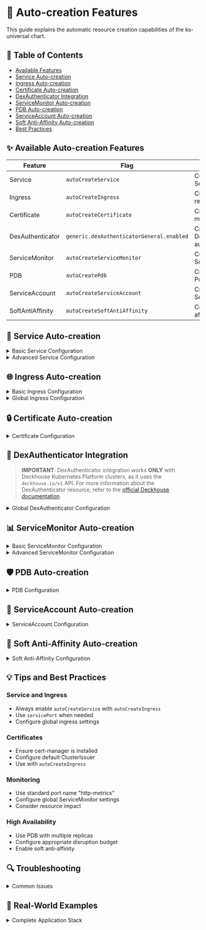 # 🤖 Auto-creation Features

This guide explains the automatic resource creation capabilities of the ks-universal chart.

## 📑 Table of Contents
- [Available Features](#available-features)
- [Service Auto-creation](#service-auto-creation)
- [Ingress Auto-creation](#ingress-auto-creation)
- [Certificate Auto-creation](#certificate-auto-creation)
- [DexAuthenticator Integration](#dexauthenticator-integration)
- [ServiceMonitor Auto-creation](#servicemonitor-auto-creation)
- [PDB Auto-creation](#pdb-auto-creation)
- [ServiceAccount Auto-creation](#serviceaccount-auto-creation)
- [Soft Anti-Affinity Auto-creation](#soft-anti-affinity-auto-creation)
- [Best Practices](#best-practices)

## ✨ Available Auto-creation Features

| Feature | Flag | Description |
|---------|------|-------------|
| Service | `autoCreateService` | Creates Kubernetes Service |
| Ingress | `autoCreateIngress` | Creates Ingress resource |
| Certificate | `autoCreateCertificate` | Creates cert-manager Certificate |
| DexAuthenticator | `generic.dexAuthenticatorGeneral.enabled` | Creates Deckhouse DexAuthenticator for auth |
| ServiceMonitor | `autoCreateServiceMonitor` | Creates Prometheus ServiceMonitor |
| PDB | `autoCreatePdb` | Creates PodDisruptionBudget |
| ServiceAccount | `autoCreateServiceAccount` | Creates ServiceAccount |
| SoftAntiAffinity | `autoCreateSoftAntiAffinity` | Creates pod anti-affinity rules |

## 🔌 Service Auto-creation

<details>
<summary>Basic Service Configuration</summary>

```yaml
deployments:
  my-app:
    autoCreateService: true
    containers:
      main:
        ports:
          http:
            containerPort: 8080
            servicePort: 80    # Optional, defaults to containerPort
          metrics:
            containerPort: 9090
```

### Features
- Automatic port mapping
- Optional service port configuration
- Supports multiple ports
- Default service type: ClusterIP
- Custom service type via `serviceType` field
</details>

<details>
<summary>Advanced Service Configuration</summary>

```yaml
deployments:
  my-app:
    autoCreateService: true
    serviceType: LoadBalancer    # Override service type
    containers:
      main:
        ports:
          http:
            containerPort: 8080
            servicePort: 80
            protocol: TCP      # Optional, defaults to TCP
      metrics:
        ports:
          prometheus:
            containerPort: 9090
            servicePort: 9090
```
</details>

## 🌐 Ingress Auto-creation

<details>
<summary>Basic Ingress Configuration</summary>

```yaml
deployments:
  my-app:
    autoCreateIngress: true
    autoCreateService: true  # Required for Ingress
    ingress:
      hosts:
        - host: myapp.example.com
          paths:
            - path: /
              pathType: Prefix
        - subdomain: api    # Will use domain from generic.ingressesGeneral
          paths:
            - path: /
              pathType: Prefix
```
</details>

<details>
<summary>Global Ingress Configuration</summary>

```yaml
generic:
  ingressesGeneral:
    domain: example.com
    ingressClassName: nginx
    annotations:
      nginx.ingress.kubernetes.io/proxy-body-size: "10m"
```
</details>

## 🔒 Certificate Auto-creation

<details>
<summary>Certificate Configuration</summary>

```yaml
deployments:
  my-app:
    autoCreateIngress: true      # Required for Certificate
    autoCreateCertificate: true
    certificate:
      clusterIssuer: letsencrypt-prod  # Optional, defaults to "letsencrypt"
```

### Requirements
- cert-manager installed in cluster
- Configured ClusterIssuer/Issuer
- Valid domain configuration
</details>

## 🔐 DexAuthenticator Integration

> **IMPORTANT**: DexAuthenticator integration works **ONLY** with Deckhouse Kubernetes Platform clusters, as it uses the `deckhouse.io/v1` API. For more information about the DexAuthenticator resource, refer to the [official Deckhouse documentation](https://deckhouse.ru/products/kubernetes-platform/documentation/v1/modules/user-authn/cr.html#dexauthenticator).

<details>
<summary>Global DexAuthenticator Configuration</summary>

```yaml
# Global DexAuthenticator configuration in generic section
generic:
  dexAuthenticatorGeneral:
    enabled: true                                   # Enable global DexAuthenticator
    # Required fields
    applicationDomain: auth.example.com             # Domain for DexAuthenticator
    applicationIngressClassName: nginx              # Ingress class name
    
    # Optional fields
    name: custom-authenticator                      # Custom name for the authenticator (default: chart name)
    namespace: auth-system                          # Namespace for DexAuthenticator (default: release namespace)
    sendAuthorizationHeader: true                   # Send Authorization header to applications
    applicationIngressCertificateSecretName: "tls"  # SSL certificate secret
    keepUsersLoggedInFor: "720h"                    # Session duration (30 days)
    
    # Security settings
    allowedGroups:                                  # Allow only users in these groups
      - everyone
      - admins
    whitelistSourceRanges:                          # IP whitelisting
      - 10.0.0.0/8
      - 192.168.0.0/16
    
    # Node placement settings
    nodeSelector:                                   # NodeSelector for DexAuthenticator pods
      kubernetes.io/os: linux
    tolerations:                                    # Tolerations for DexAuthenticator pods
      - key: "node-role.kubernetes.io/control-plane"
        operator: "Exists"
        effect: "NoSchedule"
    
    # Automatic certificate creation
    autoCreateCertificate: true                     # Auto-create SSL certificate
    certificate:                                    # Certificate configuration
      clusterIssuer: letsencrypt-prod
    
    # Additional applications
    additionalApplications:                         # Additional applications to protect
      - domain: app1.example.com
        ingressSecretName: app1-tls
        ingressClassName: nginx
        signOutURL: "/logout"
```

```yaml
# Using DexAuthenticator in an ingress
ingresses:
  secure-app:
    hosts:
      - host: secure.example.com
        paths:
          - path: /
            pathType: Prefix
            service: secure-app
            portName: http
    dexAuthenticator:
      enabled: true  # Will use the global DexAuthenticator
```

```yaml
# Using DexAuthenticator in deployment with auto-created ingress
deployments:
  dashboard:
    autoCreateService: true
    autoCreateIngress: true
    containers:
      main:
        image: nginx
        imageTag: latest
        ports:
          http:
            containerPort: 80
    ingress:
      hosts:
        - host: dashboard.example.com
          paths:
            - path: /
              pathType: Prefix
      dexAuthenticator:
        enabled: true  # Will use the global DexAuthenticator
```

### Features
- Single global DexAuthenticator instance for the entire chart
- Customizable DexAuthenticator name (useful for subcharts)
- Automatic integration with ingress resources
- Support for multiple protected applications
- IP whitelisting and group restrictions
- Node placement control via nodeSelector and tolerations
- Automatic certificate creation
- **Automatic addition of required annotations to Ingress resources:**
  ```yaml
  annotations:
    nginx.ingress.kubernetes.io/auth-signin: https://$host/dex-authenticator/sign_in
    nginx.ingress.kubernetes.io/auth-response-headers: X-Auth-Request-User,X-Auth-Request-Email
    nginx.ingress.kubernetes.io/auth-url: https://<authenticator-name>-dex-authenticator.<namespace>.svc.cluster.local/dex-authenticator/auth
  ```

### Requirements
- **Deckhouse Kubernetes Platform** with user-authn module enabled
- Valid Ingress configuration with host(s)
- The DexAuthenticator custom resource definition (from Deckhouse)
</details>

## 📊 ServiceMonitor Auto-creation

<details>
<summary>Basic ServiceMonitor Configuration</summary>

```yaml
deployments:
  my-app:
    autoCreateService: true          # Required for ServiceMonitor
    autoCreateServiceMonitor: true
    containers:
      main:
        ports:
          http-metrics:              # Special port name for metrics
            containerPort: 9090
```

### Port Selection Logic
1. Looks for port named "http-metrics"
2. Uses first available port if http-metrics not found
</details>

<details>
<summary>Advanced ServiceMonitor Configuration</summary>

```yaml
deployments:
  my-app:
    autoCreateServiceMonitor: true
    serviceMonitor:
      endpoints:
        - port: metrics
          interval: 15s
          path: /metrics
          scrapeTimeout: 10s
          # Relabeling configuration
          relabelings:
            - sourceLabels: [__meta_kubernetes_pod_label_app_kubernetes_io_component]
              targetLabel: component
          # Metric relabeling
          metricRelabelings:
            - sourceLabels: [__name__]
              regex: 'go_.*'
              action: drop
```
</details>

## 🛡️ PDB Auto-creation

<details>
<summary>PDB Configuration</summary>

```yaml
deployments:
  my-app:
    autoCreatePdb: true
    pdbConfig:
      minAvailable: 1
      # or
      maxUnavailable: 1
```

### Notes
- Use with multiple replicas
- Choose either minAvailable or maxUnavailable
- Consider maintenance windows
</details>

## 👤 ServiceAccount Auto-creation

<details>
<summary>ServiceAccount Configuration</summary>

```yaml
deployments:
  my-app:
    autoCreateServiceAccount: true
    serviceAccountConfig:
      annotations:
        eks.amazonaws.com/role-arn: "arn:aws:iam::123456789012:role/my-role"
```
</details>

## 🎯 Soft Anti-Affinity Auto-creation

<details>
<summary>Soft Anti-Affinity Configuration</summary>

```yaml
deployments:
  my-app:
    autoCreateSoftAntiAffinity: true  # Spreads pods across nodes
```

### Generated Configuration
```yaml
affinity:
  podAntiAffinity:
    preferredDuringSchedulingIgnoredDuringExecution:
    - weight: 100
      podAffinityTerm:
        labelSelector:
          matchLabels:
            app.kubernetes.io/component: my-app
        topologyKey: kubernetes.io/hostname
```
</details>

## 💡 Tips and Best Practices

### Service and Ingress
- Always enable `autoCreateService` with `autoCreateIngress`
- Use `servicePort` when needed
- Configure global ingress settings

### Certificates
- Ensure cert-manager is installed
- Configure default ClusterIssuer
- Use with `autoCreateIngress`

### Monitoring
- Use standard port name "http-metrics"
- Configure global ServiceMonitor settings
- Consider resource impact

### High Availability
- Use PDB with multiple replicas
- Configure appropriate disruption budget
- Enable soft anti-affinity

## 🔍 Troubleshooting

<details>
<summary>Common Issues</summary>

1. **Service Not Created**
   - Check if ports are defined
   - Verify container port configuration
   - Check logs for validation errors

2. **Ingress Issues**
   - Verify autoCreateService is enabled
   - Check domain configuration
   - Validate ingress controller setup

3. **Certificate Problems**
   - Verify cert-manager installation
   - Check ClusterIssuer status
   - Review certificate logs

4. **ServiceMonitor Not Working**
   - Verify Prometheus operator installation
   - Check metric endpoint accessibility
   - Review port configurations
</details>

## 📝 Real-World Examples

<details>
<summary>Complete Application Stack</summary>

```yaml
deployments:
  backend:
    autoCreateService: true
    autoCreateIngress: true
    autoCreateCertificate: true
    autoCreateServiceMonitor: true
    autoCreatePdb: true
    autoCreateSoftAntiAffinity: true
    containers:
      main:
        image: backend
        imageTag: v1.0.0
        ports:
          http:
            containerPort: 8080
          metrics:
            containerPort: 9090
    ingress:
      hosts:
        - host: api.example.com
          paths:
            - path: /
              pathType: Prefix
    pdbConfig:
      minAvailable: 2
```
</details>